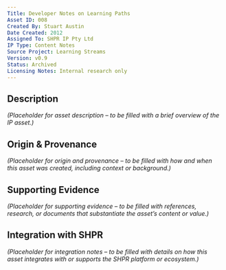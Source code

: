 ```yaml
---
Title: Developer Notes on Learning Paths
Asset ID: 008
Created By: Stuart Austin
Date Created: 2012
Assigned To: SHPR IP Pty Ltd
IP Type: Content Notes
Source Project: Learning Streams
Version: v0.9
Status: Archived
Licensing Notes: Internal research only
---
```


## Description
_(Placeholder for asset description – to be filled with a brief overview of the IP asset.)_

## Origin & Provenance
_(Placeholder for origin and provenance – to be filled with how and when this asset was created, including context or background.)_

## Supporting Evidence
_(Placeholder for supporting evidence – to be filled with references, research, or documents that substantiate the asset’s content or value.)_

## Integration with SHPR
_(Placeholder for integration notes – to be filled with details on how this asset integrates with or supports the SHPR platform or ecosystem.)_
